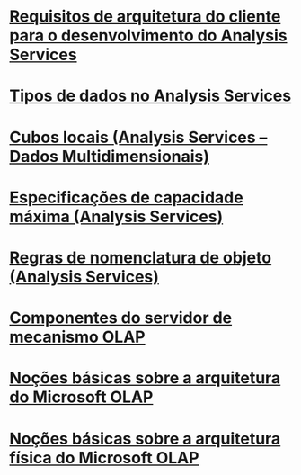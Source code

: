 # [Requisitos de arquitetura do cliente para o desenvolvimento do Analysis Services](client-architecture-requirements-for-analysis-services-development.md)
# [Tipos de dados no Analysis Services](data-types-in-analysis-services.md)
# [Cubos locais (Analysis Services – Dados Multidimensionais)](local-cubes-analysis-services-multidimensional-data.md)
# [Especificações de capacidade máxima (Analysis Services)](maximum-capacity-specifications-analysis-services.md)
# [Regras de nomenclatura de objeto (Analysis Services)](object-naming-rules-analysis-services.md)
# [Componentes do servidor de mecanismo OLAP](olap-engine-server-components.md)
# [Noções básicas sobre a arquitetura do Microsoft OLAP](understanding-microsoft-olap-architecture.md)
# [Noções básicas sobre a arquitetura física do Microsoft OLAP](understanding-microsoft-olap-physical-architecture.md)
